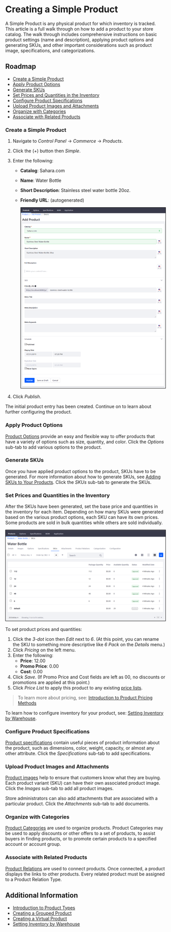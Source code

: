 # Creating a Simple Product

A Simple Product is any physical product for which inventory is tracked. This article is a full walk through on how to add a product to your store catalog. The walk through includes comprehensive instructions on basic product settings (name and description), applying product options and generating SKUs, and other important considerations such as product image, specifications, and categorizations.

## Roadmap

* [Create a Simple Product](#create-a-simple-product)
* [Apply Product Options](#apply-product-options)
* [Generate SKUs](#generate-skus)
* [Set Prices and Quantities in the Inventory](#set-prices-and-quantities-in-the-inventory)
* [Configure Product Specifications](#configure-product-specifications)
* [Upload Product Images and Attachments](#upload-product-images-and-attachments)
* [Organize with Categories](#organize-with-categories)
* [Associate with Related Products](#associate-with-related-products)

### Create a Simple Product

1. Navigate to _Control Panel_ → _Commerce_ → _Products_.
1. Click the (+) button then _Simple_.
1. Enter the following:
   * **Catalog**: Sahara.com
   * **Name**: Water Bottle
   * **Short Description**: Stainless steel water bottle 20oz.
   * **Friendly URL**: (autogenerated)

      <img src="./images/01.png" width="700px" style="border: #000000 1px solid;">

1. Click _Publish_.

The initial product entry has been created. Continue on to learn about further configuring the product.

### Apply Product Options

[Product Options](../../customizing-your-product-with-product-options/README.md) provide an easy and flexible way to offer products that have a variety of options such as size, quantity, and color. Click the _Options_ sub-tab to add various options to the product.

### Generate SKUs

Once you have applied product options to the product, SKUs have to be generated. For more information about how to generate SKUs, see [Adding SKUs to Your Products](../../adding-skus-to-your-products/README.md). Click the _SKUs_ sub-tab to generate the SKUs.

### Set Prices and Quantities in the Inventory

After the SKUs have been generated, set the base price and quantities in the inventory for each item. Depending on how many SKUs were generated based on the various product options, each SKU can have its own prices. Some products are sold in bulk quantities while others are sold individually.

<img src="./images/02.png" width="700px" style="border: #000000 1px solid;">

To set product prices and quantities:

1. Click the _3-dot_ icon then _Edit_ next to _6_. (At this point, you can rename the SKU to something more descriptive like _6 Pack_ on the _Details_ menu.)
1. Click _Pricing_ on the left menu.
1. Enter the following:
    * **Price**: 12.00
    * **Promo Price**: 0.00
    * **Cost**: 0.00
1. Click _Save_. (If Promo Price and Cost fields are left as 00, no discounts or promotions are applied at this point.)
1. Click _Price List_ to apply this product to any existing [price lists](../../../managing-price/price-lists/adding-products-to-a-price-list/README.md).

> To learn more about pricing, see: [Introduction to Product Pricing Methods](../../../managing-price/introduction-to-product-pricing-methods/README.md)

To learn how to configure inventory for your product, see: [Setting Inventory by Warehouse](../../../managing-inventory/setting-inventory-by-warehouse/README.md).

### Configure Product Specifications

[Product specifications](../../product-information/specifications/README.md) contain useful pieces of product information about the product, such as dimensions, color, weight, capacity, or almost any other attribute. Click the _Specifications_ sub-tab to add specifications.

### Upload Product Images and Attachments

[Product images](../../product-information/product-images/README.md) help to ensure that customers know what they are buying. Each product variant (SKU) can have their own associated product image. Click the _Images_ sub-tab to add all product images.

Store administrators can also add attachments that are associated with a particular product. Click the _Attachments_ sub-tab to add documents.

### Organize with Categories

[Product Categories](../../categories/creating-a-new-product-category/README.md) are used to organize products. Product Categories may be used to apply discounts or other offers to a set of products, to assist buyers in finding products, or to promote certain products to a specified account or account group.

### Associate with Related Products

[Product Relations](../../product-information/product-relations/README.md) are used to connect products. Once connected, a product displays the links to other products. Every related product must be assigned to a Product Relation Type.

## Additional Information

* [Introduction to Product Types](../introduction-to-product-types/README.md)
* [Creating a Grouped Product](../creating-a-grouped-product/README.md)
* [Creating a Virtual Product](../creating-a-virtual-product/README.md)
* [Setting Inventory by Warehouse](../../../managing-inventory/setting-inventory-by-warehouse/README.md)
